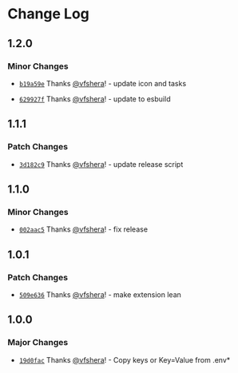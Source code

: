# Change Log

## 1.2.0

### Minor Changes

- [`b19a59e`](https://github.com/vfshera/vscode-env-key-copier/commit/b19a59e378e93e00d5902615c8b2472293027a59) Thanks [@vfshera](https://github.com/vfshera)! - update icon and tasks

- [`629927f`](https://github.com/vfshera/vscode-env-key-copier/commit/629927f7dc28bfa724f02a6e1dd0ba4dda3eba4a) Thanks [@vfshera](https://github.com/vfshera)! - update to esbuild

## 1.1.1

### Patch Changes

- [`3d182c9`](https://github.com/vfshera/vscode-env-key-copier/commit/3d182c980afa2d10f7d9b294f2d5a203f0a46b7c) Thanks [@vfshera](https://github.com/vfshera)! - update release script

## 1.1.0

### Minor Changes

- [`002aac5`](https://github.com/vfshera/vscode-env-key-copier/commit/002aac5ad78c589514e90f7f527e8ed44ffa4845) Thanks [@vfshera](https://github.com/vfshera)! - fix release

## 1.0.1

### Patch Changes

- [`509e636`](https://github.com/vfshera/vscode-env-key-copier/commit/509e63611ad965ff7fdc69a49659e70946e84b91) Thanks [@vfshera](https://github.com/vfshera)! - make extension lean

## 1.0.0

### Major Changes

- [`19d0fac`](https://github.com/vfshera/vscode-env-key-copier/commit/19d0faca516b55e26cee60d9ea62596543422b46) Thanks [@vfshera](https://github.com/vfshera)! - Copy keys or Key=Value from .env\*
